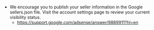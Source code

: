 - We encourage you to publish your seller information in the Google sellers.json file. Visit the account settings page to review your current visibility status.
  - https://support.google.com/adsense/answer/9889911?hl=en

